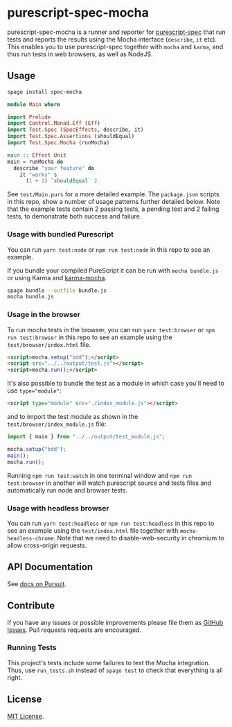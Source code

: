 # purescript-spec-mocha

purescript-spec-mocha is a runner and reporter for
[purescript-spec](https://github.com/purescript-spec/purescript-spec) that run tests
and reports the results using the Mocha interface (`describe`, `it` etc). This
enables you to use purescript-spec together with `mocha` and `karma`, and thus
run tests in web browsers, as well as NodeJS.

## Usage

```bash
spago install spec-mocha
```

```purescript
module Main where

import Prelude
import Control.Monad.Eff (Eff)
import Test.Spec (SpecEffects, describe, it)
import Test.Spec.Assertions (shouldEqual)
import Test.Spec.Mocha (runMocha)

main :: Effect Unit
main = runMocha do
  describe "your feature" do
    it "works" $
      (1 + 1) `shouldEqual` 2
```

See `test/Main.purs` for a more detailed example. The `package.json` scripts in this repo, show a number of usage patterns further detailed below. Note that the example tests contain 2 passing tests, a pending test and 2 failing tests, to demonstrate both success and failure.

### Usage with bundled Purescript

You can run `yarn test:node` or `npm run test:node` in this repo to see an example.

If you bundle your compiled PureScript it can be run with `mocha bundle.js` or
using Karma and [karma-mocha](https://github.com/karma-runner/karma-mocha).

```bash
spago bundle --outfile bundle.js
mocha bundle.js
```

### Usage in the browser

To run mocha tests in the browser, you can run `yarn test:browser` or `npm run test:browser` in this repo to see an example using the `test/browser/index.html` file.

```html
<script>mocha.setup("bdd");</script>
<script src="../../output/test.js"></script>
<script>mocha.run();</script>
```

It's also possible to bundle the test as a module in which case you'll need to use `type="module"`:

```html
<script type="module" src="./index_module.js"></script>
```

and to import the test module as shown in the `test/browser/index_module.js` file:

```javascript
import { main } from "../../output/test_module.js";

mocha.setup("bdd");
main();
mocha.run();
```

Running `npm run test:watch` in one terminal window and `npm run test:browser` in another will watch purescript source and tests files and automatically run node and browser tests.

### Usage with headless browser

You can run `yarn test:headless` or `npm run test:headless` in this repo to see an example using the `test/index.html` file together with `mocha-headless-chrome`. Note that we need to disable-web-security in chromium to allow cross-origin requests.

## API Documentation

See [docs on Pursuit](https://pursuit.purescript.org/packages/purescript-spec-mocha).

## Contribute

If you have any issues or possible improvements please file them as
[GitHub Issues](https://github.com/purescript-spec/purescript-spec-mocha/issues).
Pull requests requests are encouraged.

### Running Tests

This project's tests include some failures to test the Mocha
integration. Thus, use `run_tests.sh` instead of `spago test` to check
that everything is all right.

## License

[MIT License](LICENSE.md).
